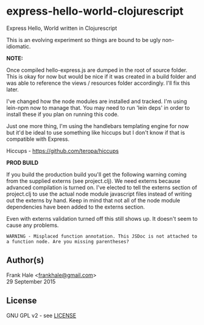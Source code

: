 # express-hello-world-clojurescript
Express Hello, World written in Clojurescript

This is an evolving experiment so things are bound to be ugly non-idiomatic.

**NOTE:**

Once compiled hello-express.js are dumped in the root of source folder. This is
okay for now but would be nice if it was created in a build folder and was able
to reference the views / resources folder accordingly. I'll fix this later.

I've changed how the node modules are installed and tracked. I'm using lein-npm
now to manage that. You may need to run 'lein deps' in order to install these
if you plan on running this code.

Just one more thing, I'm using the handlebars templating engine for now but it'd
be ideal to use something like hiccups but I don't know if that is compatible
with Express.

Hiccups - https://github.com/teropa/hiccups

**PROD BUILD**

If you build the production build you'll get the following warning coming from
the supplied externs (see project.clj). We need externs because advanced
compilation is turned on. I've elected to tell the externs section of
project.clj to use the actual node module javascript files instead of writing
out the externs by hand. Keep in mind that not all of the node module
dependencies have been added to the externs section.

Even with externs validation turned off this still shows up. It doesn't seem to
cause any problems.

```
WARNING - Misplaced function annotation. This JSDoc is not attached to a function node. Are you missing parentheses?
```

## Author(s)

Frank Hale &lt;frankhale@gmail.com&gt;  
29 September 2015

## License

GNU GPL v2 - see [LICENSE](LICENSE)
